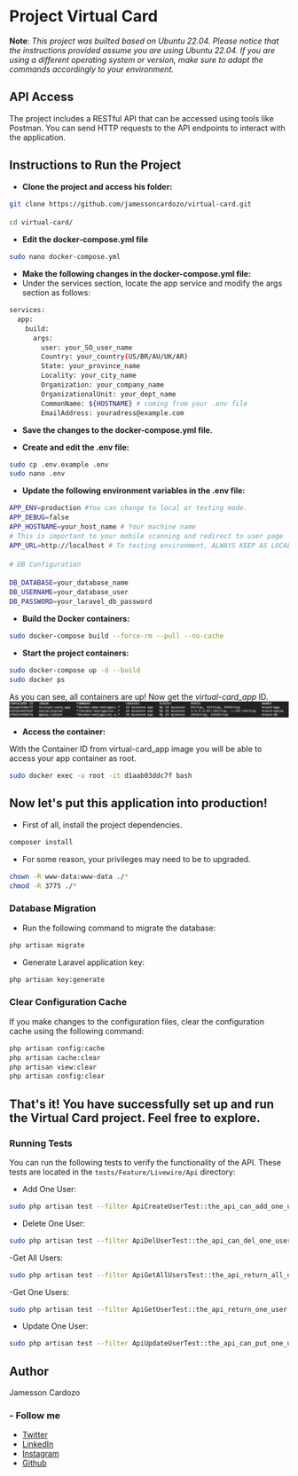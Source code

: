 # Project Virtual Card

**Note**: *This project was builted based on Ubuntu 22.04. Please notice that the instructions provided assume you are using Ubuntu 22.04. If you are using a different operating system or version, make sure to adapt the commands accordingly to your environment.*

## API Access
The project includes a RESTful API that can be accessed using tools like Postman. You can send HTTP requests to the API endpoints to interact with the application.


## Instructions to Run the Project

 - **Clone the project and access his folder:**
```sh
git clone https://github.com/jamessoncardozo/virtual-card.git

cd virtual-card/
```

- **Edit the docker-compose.yml file**

```sh
sudo nano docker-compose.yml
```

- **Make the following changes in the docker-compose.yml file:**
- Under the services section, locate the app service and modify the args section as follows:

```sh
services:
  app:
    build:
      args:
        user: your_SO_user_name
        Country: your_country(US/BR/AU/UK/AR)
        State: your_province_name
        Locality: your_city_name
        Organization: your_company_name
        OrganizationalUnit: your_dept_name
        CommonName: ${HOSTNAME} # coming from your .env file
        EmailAddress: youradress@example.com
```

- **Save the changes to the docker-compose.yml file.**

- **Create and edit the .env file:**

```sh
sudo cp .env.example .env
sudo nano .env
```

- **Update the following environment variables in the .env file:**

```sh
APP_ENV=production #You can change to local or testing mode.
APP_DEBUG=false
APP_HOSTNAME=your_host_name # Your machine name
# This is important to your mobile scanning and redirect to user page
APP_URL=http://localhost # To testing environment, ALWAYS KEEP AS LOCALHOST. 

# DB Configuration

DB_DATABASE=your_database_name
DB_USERNAME=your_database_user
DB_PASSWORD=your_laravel_db_password
```

- **Build the Docker containers:**

```sh
sudo docker-compose build --force-rm --pull --no-cache
```

- **Start the project containers:**

```sh
sudo docker-compose up -d --build
sudo docker ps
```
As you can see, all containers are up! Now get the *virtual-card_app* ID.
![docker ps output](public/img/dockerps.png)

- **Access the container:**

With the Container ID from virtual-card_app image you will be able to access your app container as root.
```sh
sudo docker exec -u root -it d1aab03ddc7f bash
```
## Now let's put this application into production!
- First of all, install the project dependencies.

```sh
composer install
```
- For some reason, your privileges may need to be to upgraded.

```sh
chown -R www-data:www-data ./*
chmod -R 3775 ./*
```

### **Database Migration**
- Run the following command to migrate the database:
```sh
php artisan migrate
```

- Generate Laravel application key:
```sh
php artisan key:generate
```

### **Clear Configuration Cache**
If you make changes to the configuration files, clear the configuration cache using the following command:

```sh
php artisan config:cache
php artisan cache:clear
php artisan view:clear
php artisan config:clear
```
## That's it! You have successfully set up and run the Virtual Card project. Feel free to explore. 

### Running Tests

You can run the following tests to verify the functionality of the API. These tests are located in the `tests/Feature/Livewire/Api` directory:

- Add One User:
```sh
sudo php artisan test --filter ApiCreateUserTest::the_api_can_add_one_user
```

- Delete One User:
```sh
sudo php artisan test --filter ApiDelUserTest::the_api_can_del_one_user
```

-Get All Users:
```sh
sudo php artisan test --filter ApiGetAllUsersTest::the_api_return_all_users
```

-Get One Users:
```sh
sudo php artisan test --filter ApiGetUserTest::the_api_return_one_user
```

- Update One User:

```sh
sudo php artisan test --filter ApiUpdateUserTest::the_api_can_put_one_user
```

## **Author**

Jamesson Cardozo

### - Follow me

- [Twitter](https://twitter.com/jamessoncardozo)
- [LinkedIn](https://www.linkedin.com/in/jamessoncardozo)
- [Instagram](https://www.instagram.com/jamessoncardozo)
- [Github](https://www.github.com/jamessoncardozo)